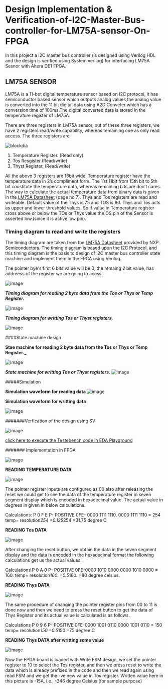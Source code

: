 #  Design  Implementation & Verification-of-I2C-Master-Bus-controller-for-LM75A-sensor-On-FPGA

In this project a I2C master bus controller (is designed using Verilog HDL and the design is verified using System verilog)
for interfacing LM75A Sesnor with Altera DE1 FPGA.

## LM75A SENSOR

LM75A is a 11-bot digital temperature sensor based on I2C protocol, it has semiconductor based sensor which outputs analog 
values,the analog value is converted  into the 11 bit digital data using A2D Conveter which has a conversion time
of 100ms.The digital converted data  is stored in the temperature register of LM75A.

There are three registers in LM75A sensor, out of these three registers, we have 2 
registers read/write capability, whereas remaining one as only read access. The three 
registers are

![blockdia](https://github.com/kalai-rajan/Implementation-Verification-of-I2C-Master-Bus-controller-for-LM75A-sensor-On-FPGA/assets/127617640/91e63a10-be7f-43b9-880f-7e18c5ec11be)


1. Temperature Register. (Read only)
2. Tos Resgister.(Read/write)
3. Thyst Register. (Read/write)

All the above 3 registers are 16bit wide. Temperature register have the temperature data in 
2’s compliment form. The 1’st 11bit from 15th bit to 5th bit constitute the temperature data, 
whereas remaining bits are don’t cares. The way to calculate the actual temperature data from binary
data is given in the [LM75A Datasheet](https://www.nxp.com/docs/en/data-sheet/LM75A.pdf) (page no 7).
Thys and Tos registers are read and writeable. Default value of the Thys is 75 and TOS is 80.
Thys and Tos acts as upper and lower threshold values. So if value in Temperature register cross above 
or below the TOs or Thys value the OS pin of the Sensor is asserted low.(since it is active low pin).

### Timing diagram to read and write the registers

The timing diagram are taken from the [LM75A Datasheet](https://www.nxp.com/docs/en/data-sheet/LM75A.pdf) provided by 
NXP Semiconductors. The timing diagram is based upon the I2C Protocol, and this timing diagram is the basis to design 
of I2C master bus controller state machine and implement them in the FPGA using Verilog.

The pointer bye's first 6 bits value will be 0, the remaing 2 bit value, has 
addreess of the register we are going to acess.

![image](https://github.com/kalai-rajan/Implementation-Verification-of-I2C-Master-Bus-controller-for-LM75A-sensor-On-FPGA/assets/127617640/751e684a-e904-4a69-870a-ffc176a7b8be)

**_Timing diagram for reading 2 byte data from the Tos or Thys or Temp Register._**

![image](https://github.com/kalai-rajan/Implementation-Verification-of-I2C-Master-Bus-controller-for-LM75A-sensor-On-FPGA/assets/127617640/97c9a81e-c28c-4a97-b4f8-3aef53a84c20)


**_Timing diagram for writting Tos or Thyst registers._**

![image](https://github.com/kalai-rajan/Implementation-Verification-of-I2C-Master-Bus-controller-for-LM75A-sensor-On-FPGA/assets/127617640/5b20b788-e117-4550-a7e7-f5859c560a08)

####State machine design

**Stae machine for reading 2 byte data from the Tos or Thys or Temp Register._**

![image](https://github.com/kalai-rajan/Implementation-Verification-of-I2C-Master-Bus-controller-for-LM75A-sensor-On-FPGA/assets/127617640/e15c9a13-7bbd-4322-8ab1-154d739cd9f2)

**_State machine for writting Tos or Thyst registers._**
![image](https://github.com/kalai-rajan/Implementation-Verification-of-I2C-Master-Bus-controller-for-LM75A-sensor-On-FPGA/assets/127617640/7991f9d7-e776-4f08-96a5-5cdb37b57980)

#####Simulation 

**Simulation waveform for reading data**
![image](https://github.com/kalai-rajan/Implementation-Verification-of-I2C-Master-Bus-controller-for-LM75A-sensor-On-FPGA/assets/127617640/00b8ac9d-8308-430e-b380-d58f4922c4e3)

**Simulation waveform for writting data**

![image](https://github.com/kalai-rajan/Implementation-Verification-of-I2C-Master-Bus-controller-for-LM75A-sensor-On-FPGA/assets/127617640/b1ff8f97-92a7-4d58-8de1-0d9946c5f2e4)

#######Verfication of the design using SV

![image](https://github.com/kalai-rajan/Implementation-Verification-of-I2C-Master-Bus-controller-for-LM75A-sensor-On-FPGA/assets/127617640/85e57cfb-3eed-49d3-ab20-e498f6223078)


[click  here to execute  the Testebench code in EDA Playground](https://www.edaplayground.com/x/me93)

####### Implementation in FPGA

![image](https://github.com/kalai-rajan/Implementation-Verification-of-I2C-Master-Bus-controller-for-LM75A-sensor-On-FPGA/assets/127617640/7d33fb20-5965-40dc-9af5-107d08034e29)


**READING TEMPERATURE DATA**

![image](https://github.com/kalai-rajan/Implementation-Verification-of-I2C-Master-Bus-controller-for-LM75A-sensor-On-FPGA/assets/127617640/11a492de-3d6a-481d-920c-afc866cfe790)

The pointer register inputs are configured as 00 also after releasing the reset we could get
to see the data of the temperature register in seven segment display which is encoded in
hexadecimal value. The actual value in degrees in given in below calculations.

Calculations:
P 0 F E
P- POSITIVE
0FE- 0000 1111 1110.
0000 1111 1110 = 254
temp= resolution*254
=0.125*254
=31.75 degree C

**READING Tos DATA**

![image](https://github.com/kalai-rajan/Implementation-Verification-of-I2C-Master-Bus-controller-for-LM75A-sensor-On-FPGA/assets/127617640/f717d6ea-da4f-4d32-a009-5610a565bbc0)

After changing the reset button, we obtain the data in the seven segment display and the
data is encoded in the hexadecimal format the following calculations get us the actual
values.

Calculations
P 0 A 0
P- POSITIVE
0FE-0000 1010 0000
0000 1010 0000 = 160.
temp= resolution*160.
=0.5*160.
=80 degree celsius.

**READING Thys DATA**

![image](https://github.com/kalai-rajan/Implementation-Verification-of-I2C-Master-Bus-controller-for-LM75A-sensor-On-FPGA/assets/127617640/03dda51a-85ed-4d92-b576-1cf4959ce751)

The same procedure of changing the pointer register pins from 00 to 11 is done now and
then we need to press the reset button to get the data of Thys Register and its actual value
is calculated is as follows.

Calculations
P 0 9 6
P- POSITIVE
0FE-0000 1001 0110
0000 1001 0110 = 150
temp= resolution*150
=0.5*150
=75 degree C

**READING Thys DATA after writting some value**

![image](https://github.com/kalai-rajan/Implementation-Verification-of-I2C-Master-Bus-controller-for-LM75A-sensor-On-FPGA/assets/127617640/c561f8b9-ed70-4f0c-87fe-5687a4caa760)

Now the FPGA board is loaded with Write FSM design, we set the pointer register to 10 to
select the Tos register, and then we press reset to write the data which is already prefixed
in the code and then we read again using read FSM and we get the -ve new value in Tos
register. Written value here in this picture is -15A, i.e., -346 degree Celsius (for sample
purpose)





















